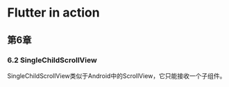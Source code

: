 # Flutter in action

## 第6章

### 6.2 SingleChildScrollView

SingleChildScrollView类似于Android中的ScrollView，它只能接收一个子组件。
